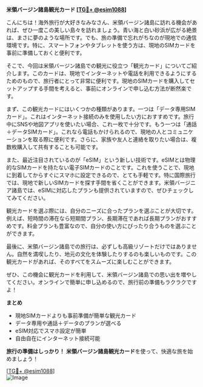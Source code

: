 **米領バージン諸島観光カード [[TG💪+ @esim1088](https://t.me/s/esim1088)]**

こんにちは！海外旅行が大好きなみなさん、米領バージン諸島に訪れる機会があれば、ぜひ一度この美しい島々を訪れましょう。青い海と白い砂浜が広がる絶景は、まさに夢のような場所です。でも、旅の準備で忘れがちなのが現地での通信環境です。特に、スマートフォンやタブレットを使う方は、現地のSIMカードを事前に準備しておくと便利です。

そこで、今回は米領バージン諸島での観光に役立つ「観光カード」についてご紹介します。このカードは、現地でインターネットや電話を利用できるようにするためのもので、旅行者にとって非常に便利です。現地のSIMカードを購入してセットアップする手間を考えると、事前にオンラインで申し込む方法が断然楽です。

まず、この観光カードにはいくつかの種類があります。一つは「データ専用SIMカード」。これはインターネット接続のみを使用したい方におすすめです。旅行中にSNSや地図アプリを使いたい場合、これ一枚で十分です。もう一つは「通話＋データSIMカード」。これなら電話もかけられるので、現地の人とコミュニケーションを取る際に便利です。さらに、家族や友人と連絡を取りたい場合は、複数枚購入して共有することも可能です。

また、最近注目されているのが「eSIM」という新しい技術です。eSIMとは物理的なSIMカードを持たない電子SIMカードのことです。これを使うことで、現地に到着してからすぐにスマホに設定できるので、とても手軽です。特に国際旅行では、現地で新しいSIMカードを探す手間を省くことができます。米領バージニア諸島では、eSIMに対応したプランも提供されていますので、ぜひチェックしてみてください。

観光カードを選ぶ際には、自分のニーズに合ったプランを選ぶことが大切です。例えば、短時間の滞在なら短期間プラン、長期滞在であれば長期プランがおすすめです。料金プランも豊富なので、自分の使い方にぴったり合うものを選ぶことができます。

最後に、米領バージン諸島での旅行は、必ずしも高級リゾートだけではありません。自然を満喫したり、地元の文化を体験したりするのも楽しいものです。この観光カードがあれば、そのすべてをスムーズに楽しむことができます。

ぜひ、この機会に観光カードを利用して、米領バージン諸島での思い出を増やしてください。オンラインで簡単に申し込めるので、旅行前の準備もラクラクですよ！

**まとめ**
- 現地SIMカードよりも事前準備が簡単な観光カード
- データ専用や通話＋データのプランが選べる
- eSIM対応でスマホ設定が簡単
- 自由自在にインターネット接続可能

**旅行の準備はしっかり！**  **米領バージン諸島観光カード**を使って、快適な旅を始めましょう！

[[TG💪+ @esim1088](https://t.me/s/esim1088)]  
![Image](https://i.postimg.cc/Y0z9fWf4/image.png)